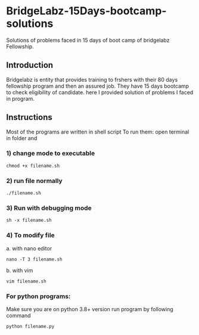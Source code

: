 # BridgeLabz-15Days-bootcamp-solutions
Solutions of problems faced in 15 days of boot camp of bridgelabz Fellowship.

## Introduction
Bridgelabz is entity that provides training to frshers with their 80 days fellowship program
and then an assured job. They have 15 days bootcamp to check eligibility of candidate.
here I provided solution of problems I faced in program.

## Instructions
Most of the programs are written in shell script
To run them:
open terminal in folder and

### 1) change mode to executable 
```
chmod +x filename.sh
```
### 2) run file normally
```
./filename.sh
```
### 3) Run with debugging mode
```
sh -x filename.sh
```
### 4) To modify file
a. with nano editor
```
nano -T 3 filename.sh
```
b. with vim
```
vim filename.sh
```


### For python programs:
Make sure you are on python 3.8+ version
run program by following command
```
python filename.py
```
